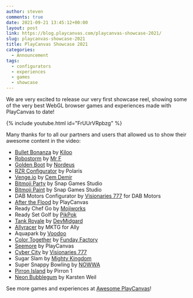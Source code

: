 ```yaml
---
author: steven
comments: true
date: 2021-09-21 13:45:12+00:00
layout: post
link: https://blog.playcanvas.com/playcanvas-showcase-2021/
slug: playcanvas-showcase-2021
title: PlayCanvas Showcase 2021
categories:
  - Announcement
tags:
  - configurators
  - experiences
  - games
  - showcase
---
```


We are very excited to release our very first showcase reel, showing some of the very best WebGL browser games and experiences made with PlayCanvas to date!

{% include youtube.html id="FrUUrVRpbzg" %}

Many thanks for to all our partners and users that allowed us to show their awesome content in the video:

- [Bullet Bonanza](https://www.bulletbonanza.io/) by [Kiloo](https://www.kiloo.com/)
- [Robostorm](https://robostorm.io/) by [Mr F](https://twitter.com/guycalledfrank)
- [Golden Boot](https://www.facebook.com/instantgames/play/267920816949420/) by [Nordeus](https://nordeus.com/)
- [RZR Configurator](https://rzr.polaris.com/en-us/) by Polaris
- [Venge.io](https://venge.io/) by [Cem Demir](https://twitter.com/cemdemir)
- [Bitmoji Party](https://www.youtube.com/watch?v=zlbRDJhUXwE) by Snap Games Studio
- [Bitmoji Paint](https://newsroom.snap.com/en-GB/bitmoji-paint) by Snap Games Studio
- DAB Motors Configurator by [Visionaries 777](https://www.vz777.com/) for DAB Motors
- [After the Flood](https://playcanvas.com/project/529572/overview/after-the-flood) by PlayCanvas
- Ready Chef Go by [Mojiworks](https://www.mojiworks.com/)
- Ready Set Golf by [PikPok](https://pikpok.com/)
- [Tank Royale](https://tankroyale.io/) by [DevMidgard](https://twitter.com/devMidgard)
- [Allyracer](https://www.allyracer.com/) by MKTG for Ally
- Aquapark by [Voodoo](https://www.voodoo.io/)
- [Color Together](https://fundayfactory.com/games/color-together/) by [Funday Factory](https://fundayfactory.com/)
- [Seemore](https://playcanvas.com/project/612100/overview/seemore) by PlayCanvas
- [Cyber City](https://vz777.com/cybercity/index.html) by [Visionaries 777](https://www.vz777.com/)
- Sugar Slam by [Mighty Kingdom](https://www.mightykingdom.com/)
- Super Snappy Bowling by [NOWWA](https://www.supersnappy.io/)
- [Pirron Island](https://playcanv.as/p/NHA6X1lI/) by Pirron 1
- [Neon Bubblegum](https://www.rtz23.de/) by Karsten Weil

See more games and experiences at [Awesome PlayCanvas](https://github.com/playcanvas/awesome-playcanvas)!
